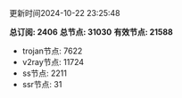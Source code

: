 更新时间2024-10-22 23:25:48

**总订阅: 2406**
**总节点: 31030**
**有效节点: 21588**
- trojan节点: 7622
- v2ray节点: 11724
- ss节点: 2211
- ssr节点: 31

